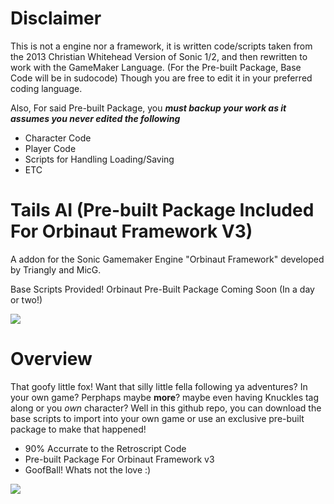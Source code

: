 # Disclaimer
This is not a engine nor a framework, it is written code/scripts taken from the 2013 Christian Whitehead Version of Sonic 1/2, and then rewritten to work with the GameMaker Language. (For the Pre-built Package, Base Code will be in sudocode) Though you are free to edit it in your preferred coding language.

Also, For said Pre-built Package, you ***must backup your work as it assumes you never edited the following***
- Character Code
- Player Code
- Scripts for Handling Loading/Saving
- ETC

# Tails AI (Pre-built Package Included For Orbinaut Framework V3)
A addon for the Sonic Gamemaker Engine "Orbinaut Framework" developed by Triangly and MicG.

Base Scripts Provided! Orbinaut Pre-Built Package Coming Soon (In a day or two!)

![](Images/Showcase1.gif)

# Overview
That goofy little fox! Want that silly little fella following ya adventures? In your own game? Perphaps maybe **more**?
maybe even having Knuckles tag along or you *own* character? Well in this github repo, you can download the base scripts to import into your own game or use an exclusive pre-built
package to make that happened!

- 90% Accurrate to the Retroscript Code
- Pre-built Package For Orbinaut Framework v3
- GoofBall! Whats not the love :)

![](Images/Showcase2.gif)

